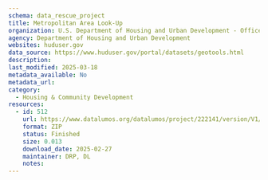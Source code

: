 ```yaml
---
schema: data_rescue_project 
title: Metropolitan Area Look-Up
organization: U.S. Department of Housing and Urban Development - Office of Policy Development and Research
agency: Department of Housing and Urban Development
websites: huduser.gov
data_source: https://www.huduser.gov/portal/datasets/geotools.html
description: 
last_modified: 2025-03-18
metadata_available: No
metadata_url: 
category:
  - Housing & Community Development 
resources:
  - id: 512
    url: https://www.datalumos.org/datalumos/project/222141/version/V1/view
    format: ZIP
    status: Finished
    size: 0.013
    download_date: 2025-02-27
    maintainer: DRP, DL
    notes: 
---
```


